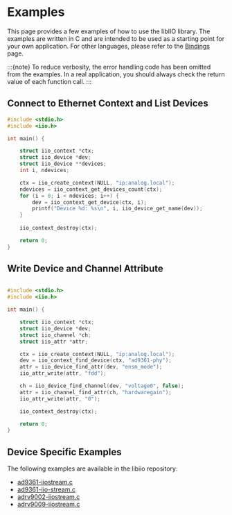 # Examples

This page provides a few examples of how to use the libIIO library. The examples are written in C and are intended to be used as a starting point for your own application. For other languages, please refer to the [Bindings](bindings.rst) page.

:::{note}
To reduce verbosity, the error handling code has been omitted from the examples. In a real application, you should always check the return value of each function call.
:::

## Connect to Ethernet Context and List Devices

```c
#include <stdio.h>
#include <iio.h>

int main() {

    struct iio_context *ctx;
    struct iio_device *dev;
    struct iio_device **devices;
    int i, ndevices;

    ctx = iio_create_context(NULL, "ip:analog.local");
    ndevices = iio_context_get_devices_count(ctx);
    for (i = 0; i < ndevices; i++) {
        dev = iio_context_get_device(ctx, i);
        printf("Device %d: %s\n", i, iio_device_get_name(dev));
    }
    
    iio_context_destroy(ctx);

    return 0;
}
```

## Write Device and Channel Attribute

```c

#include <stdio.h>
#include <iio.h>

int main() {

    struct iio_context *ctx;
    struct iio_device *dev;
    struct iio_channel *ch;
    struct iio_attr *attr;

    ctx = iio_create_context(NULL, "ip:analog.local");
    dev = iio_context_find_device(ctx, "ad9361-phy");
    attr = iio_device_find_attr(dev, "ensm_mode");
    iio_attr_write(attr, "fdd");

    ch = iio_device_find_channel(dev, "voltage0", false);
    attr = iio_channel_find_attr(ch, "hardwaregain");
    iio_attr_write(attr, "0");

    iio_context_destroy(ctx);

    return 0;
}
```

## Device Specific Examples

The following examples are available in the libiio repository:

- [ad9361-iiostream.c](https://github.com/analogdevicesinc/libiio/blob/main/examples/ad9361-iiostream.c)
- [ad9361-iio-stream.c](https://github.com/analogdevicesinc/libiio/blob/main/examples/ad93761-iiostream.c)
- [adrv9002-iiostream.c](https://github.com/analogdevicesinc/libiio/blob/main/examples/adrv9002-iiostream.c)
- [adrv9009-iiostream.c](https://github.com/analogdevicesinc/libiio/blob/main/examples/adrv9009-iiostream.c)